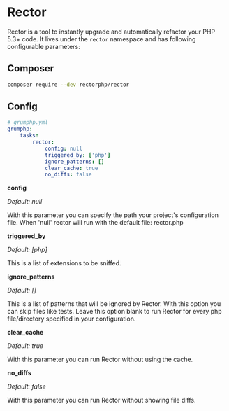 # Rector

Rector is a tool to instantly upgrade and automatically refactor your PHP 5.3+ code.
It lives under the `rector` namespace and has following configurable parameters:

## Composer
```bash
composer require --dev rectorphp/rector
```

## Config
```yaml
# grumphp.yml
grumphp:
    tasks:
        rector:
            config: null
            triggered_by: ['php']
            ignore_patterns: []
            clear_cache: true
            no_diffs: false
```

**config**

*Default: null*

With this parameter you can specify the path your project's configuration file. When 'null' rector will run with the default file: rector.php

**triggered_by**

*Default: [php]*

This is a list of extensions to be sniffed.


**ignore_patterns**

*Default: []*

This is a list of patterns that will be ignored by Rector. With this option you can skip files like
tests. Leave this option blank to run Rector for every php file/directory specified in your
configuration.


**clear_cache**

*Default: true*

With this parameter you can run Rector without using the cache.

**no_diffs**

*Default: false*

With this parameter you can run Rector without showing file diffs.

